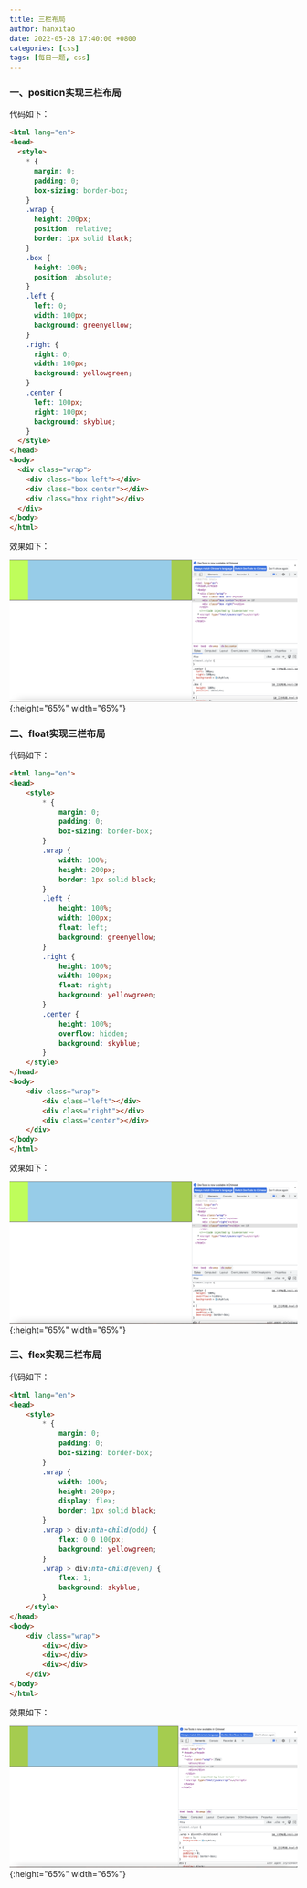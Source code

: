 ```yaml
---
title: 三栏布局
author: hanxitao
date: 2022-05-28 17:40:00 +0800
categories: [css]
tags: [每日一题, css]
---
```


### 一、position实现三栏布局

代码如下：

```html
<html lang="en">
<head>
  <style>
    * {
      margin: 0;
      padding: 0;
      box-sizing: border-box;
    }
    .wrap {
      height: 200px;
      position: relative;
      border: 1px solid black;
    }
    .box {
      height: 100%;
      position: absolute;
    }
    .left {
      left: 0;
      width: 100px;
      background: greenyellow;
    }
    .right {
      right: 0;
      width: 100px;
      background: yellowgreen;
    }
    .center {
      left: 100px;
      right: 100px;
      background: skyblue;
    }
  </style>
</head>
<body>
  <div class="wrap">
    <div class="box left"></div>
    <div class="box center"></div>
    <div class="box right"></div>
  </div>
</body>
</html>
```

效果如下：

![three_layout_position](/assets/img/css/three-layout/three_layout_position.png){:height="65%" width="65%"}

### 二、float实现三栏布局

代码如下：

```html
<html lang="en">
<head>
    <style>
        * {
            margin: 0;
            padding: 0;
            box-sizing: border-box;
        }
        .wrap {
            width: 100%;
            height: 200px;
            border: 1px solid black;
        }
        .left {
            height: 100%;
            width: 100px;
            float: left;
            background: greenyellow;
        }
        .right {
            height: 100%;
            width: 100px;
            float: right;
            background: yellowgreen;
        }
        .center {
            height: 100%;
            overflow: hidden;
            background: skyblue;
        }
    </style>
</head>
<body>
    <div class="wrap">
        <div class="left"></div>
        <div class="right"></div>
        <div class="center"></div>
    </div>
</body>
</html>
```

效果如下：

![three_layout_float](/assets/img/css/three-layout/three_layout_float.png){:height="65%" width="65%"}

### 三、flex实现三栏布局

代码如下：

```html
<html lang="en">
<head>
    <style>
        * {
            margin: 0;
            padding: 0;
            box-sizing: border-box;
        }
        .wrap {
            width: 100%;
            height: 200px;
            display: flex;
            border: 1px solid black;
        }
        .wrap > div:nth-child(odd) {
            flex: 0 0 100px;
            background: yellowgreen;
        }
        .wrap > div:nth-child(even) {
            flex: 1;
            background: skyblue;
        }
    </style>
</head>
<body>
    <div class="wrap">
        <div></div>
        <div></div>
        <div></div>
    </div>
</body>
</html>
```

效果如下：

![three_layout_flex](/assets/img/css/three-layout/three_layout_flex.png){:height="65%" width="65%"}